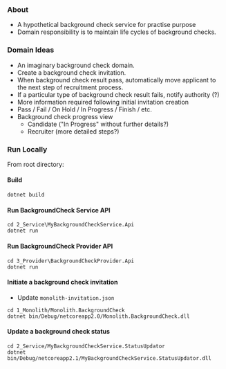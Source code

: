 ﻿### About
- A hypothetical background check service for practise purpose
- Domain responsibility is to maintain life cycles of background checks.

### Domain Ideas
- An imaginary background check domain.
- Create a background check invitation.
- When background check result pass, automatically move applicant to the next step of recruitment process.
- If a particular type of background check result fails, notify authority (?)
- More information required following initial invitation creation
- Pass / Fail / On Hold / In Progress / Finish / etc.
- Background check progress view
  - Candidate ("In Progress" without further details?)
  - Recruiter (more detailed steps?)


### Run Locally 
From root directory:
#### Build
```
dotnet build
```

#### Run BackgroundCheck Service API
```
cd 2_Service\MyBackgroundCheckService.Api
dotnet run
```

#### Run BackgroundCheck Provider API
```
cd 3_Provider\BackgroundCheckProvider.Api
dotnet run
```

#### Initiate a background check invitation
- Update `monolith-invitation.json`
```
cd 1_Monolith/Monolith.BackgroundCheck
dotnet bin/Debug/netcoreapp2.0/Monolith.BackgroundCheck.dll
```

#### Update a background check status
```
cd 2_Service/MyBackgroundCheckService.StatusUpdator
dotnet bin/Debug/netcoreapp2.1/MyBackgroundCheckService.StatusUpdator.dll
```

